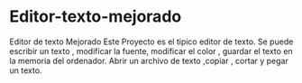 # Editor-texto-mejorado
Editor de texto Mejorado
Este Proyecto es el tipico editor de texto.
Se puede escribir un texto , modificar la fuente, modificar el color , guardar el texto en la memoria del ordenador.
Abrir un archivo de texto ,copiar , cortar y pegar un texto.
